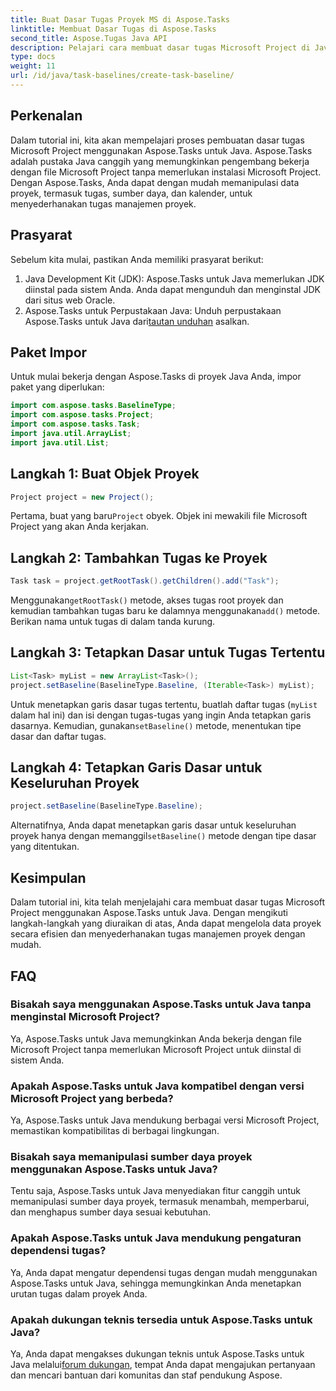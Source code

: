 ```yaml
---
title: Buat Dasar Tugas Proyek MS di Aspose.Tasks
linktitle: Membuat Dasar Tugas di Aspose.Tasks
second_title: Aspose.Tugas Java API
description: Pelajari cara membuat dasar tugas Microsoft Project di Java menggunakan Aspose.Tasks, pustaka canggih untuk mengelola data proyek dengan mudah.
type: docs
weight: 11
url: /id/java/task-baselines/create-task-baseline/
---
```

## Perkenalan
Dalam tutorial ini, kita akan mempelajari proses pembuatan dasar tugas Microsoft Project menggunakan Aspose.Tasks untuk Java. Aspose.Tasks adalah pustaka Java canggih yang memungkinkan pengembang bekerja dengan file Microsoft Project tanpa memerlukan instalasi Microsoft Project. Dengan Aspose.Tasks, Anda dapat dengan mudah memanipulasi data proyek, termasuk tugas, sumber daya, dan kalender, untuk menyederhanakan tugas manajemen proyek.
## Prasyarat
Sebelum kita mulai, pastikan Anda memiliki prasyarat berikut:
1. Java Development Kit (JDK): Aspose.Tasks untuk Java memerlukan JDK diinstal pada sistem Anda. Anda dapat mengunduh dan menginstal JDK dari situs web Oracle.
2.  Aspose.Tasks untuk Perpustakaan Java: Unduh perpustakaan Aspose.Tasks untuk Java dari[tautan unduhan](https://releases.aspose.com/tasks/java/) asalkan.

## Paket Impor
Untuk mulai bekerja dengan Aspose.Tasks di proyek Java Anda, impor paket yang diperlukan:
```java
import com.aspose.tasks.BaselineType;
import com.aspose.tasks.Project;
import com.aspose.tasks.Task;
import java.util.ArrayList;
import java.util.List;
```

## Langkah 1: Buat Objek Proyek
```java
Project project = new Project();
```
 Pertama, buat yang baru`Project` obyek. Objek ini mewakili file Microsoft Project yang akan Anda kerjakan.
## Langkah 2: Tambahkan Tugas ke Proyek
```java
Task task = project.getRootTask().getChildren().add("Task");
```
 Menggunakan`getRootTask()` metode, akses tugas root proyek dan kemudian tambahkan tugas baru ke dalamnya menggunakan`add()` metode. Berikan nama untuk tugas di dalam tanda kurung.
## Langkah 3: Tetapkan Dasar untuk Tugas Tertentu
```java
List<Task> myList = new ArrayList<Task>();
project.setBaseline(BaselineType.Baseline, (Iterable<Task>) myList);
```
Untuk menetapkan garis dasar tugas tertentu, buatlah daftar tugas (`myList` dalam hal ini) dan isi dengan tugas-tugas yang ingin Anda tetapkan garis dasarnya. Kemudian, gunakan`setBaseline()` metode, menentukan tipe dasar dan daftar tugas.
## Langkah 4: Tetapkan Garis Dasar untuk Keseluruhan Proyek
```java
project.setBaseline(BaselineType.Baseline);
```
 Alternatifnya, Anda dapat menetapkan garis dasar untuk keseluruhan proyek hanya dengan memanggil`setBaseline()` metode dengan tipe dasar yang ditentukan.

## Kesimpulan
Dalam tutorial ini, kita telah menjelajahi cara membuat dasar tugas Microsoft Project menggunakan Aspose.Tasks untuk Java. Dengan mengikuti langkah-langkah yang diuraikan di atas, Anda dapat mengelola data proyek secara efisien dan menyederhanakan tugas manajemen proyek dengan mudah.
## FAQ
### Bisakah saya menggunakan Aspose.Tasks untuk Java tanpa menginstal Microsoft Project?
Ya, Aspose.Tasks untuk Java memungkinkan Anda bekerja dengan file Microsoft Project tanpa memerlukan Microsoft Project untuk diinstal di sistem Anda.
### Apakah Aspose.Tasks untuk Java kompatibel dengan versi Microsoft Project yang berbeda?
Ya, Aspose.Tasks untuk Java mendukung berbagai versi Microsoft Project, memastikan kompatibilitas di berbagai lingkungan.
### Bisakah saya memanipulasi sumber daya proyek menggunakan Aspose.Tasks untuk Java?
Tentu saja, Aspose.Tasks untuk Java menyediakan fitur canggih untuk memanipulasi sumber daya proyek, termasuk menambah, memperbarui, dan menghapus sumber daya sesuai kebutuhan.
### Apakah Aspose.Tasks untuk Java mendukung pengaturan dependensi tugas?
Ya, Anda dapat mengatur dependensi tugas dengan mudah menggunakan Aspose.Tasks untuk Java, sehingga memungkinkan Anda menetapkan urutan tugas dalam proyek Anda.
### Apakah dukungan teknis tersedia untuk Aspose.Tasks untuk Java?
 Ya, Anda dapat mengakses dukungan teknis untuk Aspose.Tasks untuk Java melalui[forum dukungan](https://forum.aspose.com/c/tasks/15), tempat Anda dapat mengajukan pertanyaan dan mencari bantuan dari komunitas dan staf pendukung Aspose.